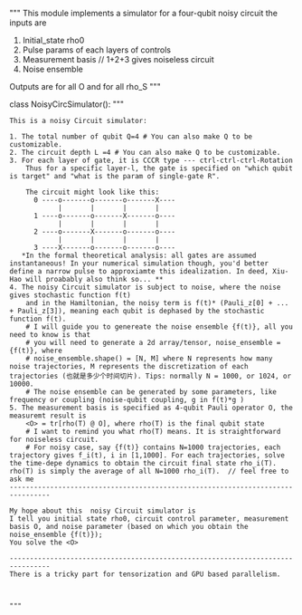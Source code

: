 """
This module implements a simulator for a four-qubit noisy circuit
the inputs are 
1. Initial_state rho0
2. Pulse params of each layers of controls 
3. Measurement basis   	// 1+2+3 gives noiseless circuit
4. Noise ensemble

Outputs are
<O> for all O and for all rho_S
"""


class NoisyCircSimulator():
	"""
  
	This is a noisy Circuit simulator:

	1. The total number of qubit Q=4 # You can also make Q to be customizable. 
	2. The circuit depth L =4 # You can also make Q to be customizable. 
	3. For each layer of gate, it is CCCR type --- ctrl-ctrl-ctrl-Rotation
		Thus for a specific layer-l, the gate is specified on "which qubit is target" and "what is the param of single-gate R". 

		The circuit might look like this:
		  0 ----o-------o-------o-------X---- 
         	    |       |       |       |
   		  1 ----o-------o-------X-------o----
             	|       |       |       |
   		  2 ----o-------X-------o-------o---- 
             	|       |       |       |   
   		  3 ----X-------o-------o-------o---- 
	   *In the formal theoretical analysis: all gates are assumed instantaneous! In your numerical simulation though, you'd better define a narrow pulse to approxiamte this idealization. In deed, Xiu-Hao will proabably also think so... **
	4. The noisy Circuit simulator is subject to noise, where the noise gives stochastic function f(t)
		and in the Hamiltonian, the noisy term is f(t)* (Pauli_z[0] + ... + Pauli_z[3]), meaning each qubit is dephased by the stochastic function f(t).
		# I will guide you to genereate the noise ensemble {f(t)}, all you need to know is that
		# you will need to generate a 2d array/tensor, noise_ensemble =  {f(t)}, where 
		# noise_ensemble.shape() = [N, M] where N represents how many noise trajectories, M represents the discretization of each trajectories (也就是多少个时间切片). Tips: normally N = 1000, or 1024, or 10000.
		# The noise ensemble can be generated by some parameters, like frequency or coupling (noise-qubit coupling, g in f(t)*g )
	5. The measurement basis is specified as 4-qubit Pauli operator O, the measuremt result is 
		<O> = tr[rho(T) @ O], where rho(T) is the final qubit state
		# I want to remind you what rho(T) means. It is straightforward for noiseless circuit. 
		# For noisy case, say {f(t)} contains N=1000 trajectories, each trajectory gives f_i(t), i in [1,1000]. For each trajectories, solve the time-depe dynamics to obtain the circuit final state rho_i(T). rho(T) is simply the average of all N=1000 rho_i(T).  // feel free to ask me
	--------------------------------------------------------------------------------
	
	My hope about this 	noisy Circuit simulator is 
	I tell you initial state rho0, circuit control parameter, measurement basis O, and noise parameter (based on which you obtain the noise_ensemble {f(t)}); 
	You solve the <O>

	--------------------------------------------------------------------------------
	There is a tricky part for tensorization and GPU based parallelism. 
	
 
 
 	"""
